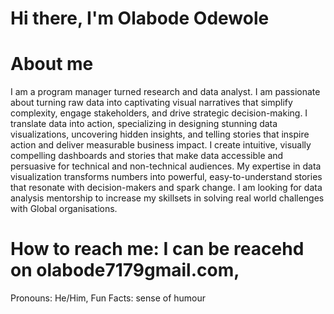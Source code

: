 # Hi there, I'm Olabode Odewole

# About me

I am a program manager turned research and data analyst. I am passionate about turning raw data into captivating visual narratives that simplify complexity, engage stakeholders, and drive strategic decision-making. I translate data into action, specializing in designing stunning data visualizations, uncovering hidden insights, and telling stories that inspire action and deliver measurable business impact. I create intuitive, visually compelling dashboards and stories that make data accessible and persuasive for technical and non-technical audiences. My expertise in data visualization transforms numbers into powerful, easy-to-understand stories that resonate with decision-makers and spark change. I am looking for data analysis mentorship to increase my skillsets in solving real world challenges with Global organisations.

# How to reach me: I can be reacehd on olabode7179gmail.com,
Pronouns: He/Him,
Fun Facts: sense of humour

